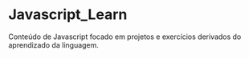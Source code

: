 # Javascript_Learn
Conteúdo de Javascript focado em projetos e exercícios derivados do aprendizado da linguagem.
